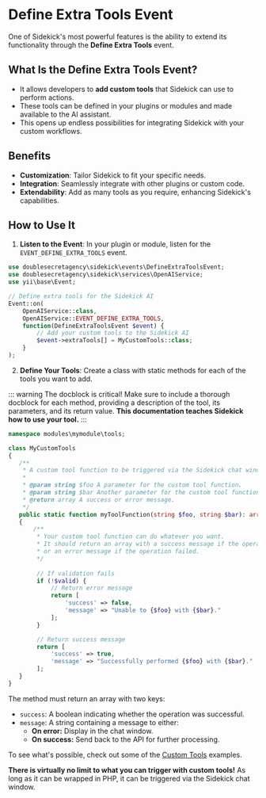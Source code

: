 # Define Extra Tools Event

One of Sidekick's most powerful features is the ability to extend its functionality through the **Define Extra Tools** event.

## What Is the Define Extra Tools Event?

- It allows developers to **add custom tools** that Sidekick can use to perform actions.
- These tools can be defined in your plugins or modules and made available to the AI assistant.
- This opens up endless possibilities for integrating Sidekick with your custom workflows.

## Benefits

- **Customization**: Tailor Sidekick to fit your specific needs.
- **Integration**: Seamlessly integrate with other plugins or custom code.
- **Extendability**: Add as many tools as you require, enhancing Sidekick's capabilities.

## How to Use It

1. **Listen to the Event**: In your plugin or module, listen for the `EVENT_DEFINE_EXTRA_TOOLS` event.

```php
use doublesecretagency\sidekick\events\DefineExtraToolsEvent;
use doublesecretagency\sidekick\services\OpenAIService;
use yii\base\Event;

// Define extra tools for the Sidekick AI
Event::on(
    OpenAIService::class,
    OpenAIService::EVENT_DEFINE_EXTRA_TOOLS,
    function(DefineExtraToolsEvent $event) {
        // Add your custom tools to the Sidekick AI
        $event->extraTools[] = MyCustomTools::class;
    }
);
```

2. **Define Your Tools**: Create a class with static methods for each of the tools you want to add.

::: warning The docblock is critical!
Make sure to include a thorough docblock for each method, providing a description of the tool, its parameters, and its return value. **This documentation teaches Sidekick how to use your tool.**
:::

```php
namespace modules\mymodule\tools;

class MyCustomTools
{
   /**
    * A custom tool function to be triggered via the Sidekick chat window.
    *
    * @param string $foo A parameter for the custom tool function.
    * @param string $bar Another parameter for the custom tool function.
    * @return array A success or error message.
    */
   public static function myToolFunction(string $foo, string $bar): array
   {
       /**
        * Your custom tool function can do whatever you want.
        * It should return an array with a success message if the operation was successful,
        * or an error message if the operation failed.
        */
       
        // If validation fails
        if (!$valid) {
            // Return error message
            return [
                'success' => false,
                'message' => "Unable to {$foo} with {$bar}."
            ];
        }

        // Return success message
        return [
            'success' => true,
            'message' => "Successfully performed {$foo} with {$bar}."
        ];
   }
}
```

The method must return an array with two keys:
- `success`: A boolean indicating whether the operation was successful.
- `message`: A string containing a message to either:
  - **On error:** Display in the chat window. 
  - **On success:** Send back to the API for further processing.

To see what's possible, check out some of the [Custom Tools](/examples/) examples.

**There is virtually no limit to what you can trigger with custom tools!** As long as it can be wrapped in PHP, it can be triggered via the Sidekick chat window.
